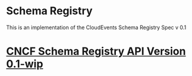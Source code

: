 # Schema Registry

This is an implementation of the CloudEvents Schema Registry Spec v 0.1

# [CNCF Schema Registry API Version 0.1-wip](https://github.com/cloudevents/spec/blob/master/schemaregistry/schemaregistry.md)
